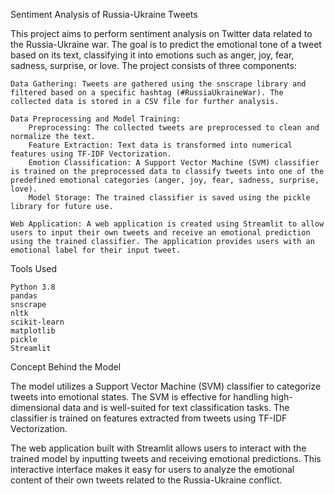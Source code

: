 Sentiment Analysis of Russia-Ukraine Tweets

This project aims to perform sentiment analysis on Twitter data related to the Russia-Ukraine war. The goal is to predict the emotional tone of a tweet based on its text, classifying it into emotions such as anger, joy, fear, sadness, surprise, or love. The project consists of three components:

    Data Gathering: Tweets are gathered using the snscrape library and filtered based on a specific hashtag (#RussiaUkraineWar). The collected data is stored in a CSV file for further analysis.

    Data Preprocessing and Model Training:
        Preprocessing: The collected tweets are preprocessed to clean and normalize the text.
        Feature Extraction: Text data is transformed into numerical features using TF-IDF Vectorization.
        Emotion Classification: A Support Vector Machine (SVM) classifier is trained on the preprocessed data to classify tweets into one of the predefined emotional categories (anger, joy, fear, sadness, surprise, love).
        Model Storage: The trained classifier is saved using the pickle library for future use.

    Web Application: A web application is created using Streamlit to allow users to input their own tweets and receive an emotional prediction using the trained classifier. The application provides users with an emotional label for their input tweet.

Tools Used

    Python 3.8
    pandas
    snscrape
    nltk
    scikit-learn
    matplotlib
    pickle
    Streamlit

Concept Behind the Model

The model utilizes a Support Vector Machine (SVM) classifier to categorize tweets into emotional states. The SVM is effective for handling high-dimensional data and is well-suited for text classification tasks. The classifier is trained on features extracted from tweets using TF-IDF Vectorization.

The web application built with Streamlit allows users to interact with the trained model by inputting tweets and receiving emotional predictions. This interactive interface makes it easy for users to analyze the emotional content of their own tweets related to the Russia-Ukraine conflict.
